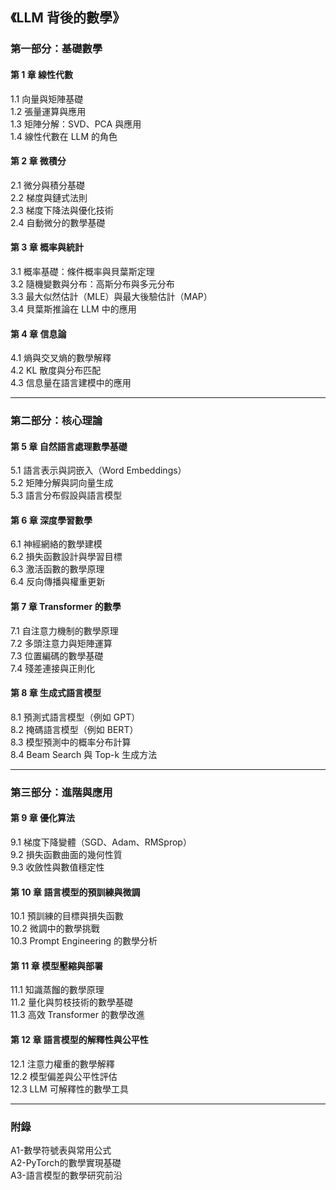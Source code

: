 ## **《LLM 背後的數學》**

### **第一部分：基礎數學**
#### **第 1 章 線性代數**
1.1 向量與矩陣基礎  
1.2 張量運算與應用  
1.3 矩陣分解：SVD、PCA 與應用  
1.4 線性代數在 LLM 的角色  

#### **第 2 章 微積分**
2.1 微分與積分基礎  
2.2 梯度與鏈式法則  
2.3 梯度下降法與優化技術  
2.4 自動微分的數學基礎  

#### **第 3 章 概率與統計**
3.1 概率基礎：條件概率與貝葉斯定理  
3.2 隨機變數與分布：高斯分布與多元分布  
3.3 最大似然估計（MLE）與最大後驗估計（MAP）  
3.4 貝葉斯推論在 LLM 中的應用  

#### **第 4 章 信息論**
4.1 熵與交叉熵的數學解釋  
4.2 KL 散度與分布匹配  
4.3 信息量在語言建模中的應用  

---

### **第二部分：核心理論**
#### **第 5 章 自然語言處理數學基礎**
5.1 語言表示與詞嵌入（Word Embeddings）  
5.2 矩陣分解與詞向量生成  
5.3 語言分布假設與語言模型  

#### **第 6 章 深度學習數學**
6.1 神經網絡的數學建模  
6.2 損失函數設計與學習目標  
6.3 激活函數的數學原理  
6.4 反向傳播與權重更新  

#### **第 7 章 Transformer 的數學**
7.1 自注意力機制的數學原理  
7.2 多頭注意力與矩陣運算  
7.3 位置編碼的數學基礎  
7.4 殘差連接與正則化  

#### **第 8 章 生成式語言模型**
8.1 預測式語言模型（例如 GPT）  
8.2 掩碼語言模型（例如 BERT）  
8.3 模型預測中的概率分布計算  
8.4 Beam Search 與 Top-k 生成方法  

---

### **第三部分：進階與應用**
#### **第 9 章 優化算法**
9.1 梯度下降變體（SGD、Adam、RMSprop）  
9.2 損失函數曲面的幾何性質  
9.3 收斂性與數值穩定性  

#### **第 10 章 語言模型的預訓練與微調**
10.1 預訓練的目標與損失函數  
10.2 微調中的數學挑戰  
10.3 Prompt Engineering 的數學分析  

#### **第 11 章 模型壓縮與部署**
11.1 知識蒸餾的數學原理  
11.2 量化與剪枝技術的數學基礎  
11.3 高效 Transformer 的數學改進  

#### **第 12 章 語言模型的解釋性與公平性**
12.1 注意力權重的數學解釋  
12.2 模型偏差與公平性評估  
12.3 LLM 可解釋性的數學工具  

---

### **附錄**
A1-數學符號表與常用公式  
A2-PyTorch的數學實現基礎  
A3-語言模型的數學研究前沿  
